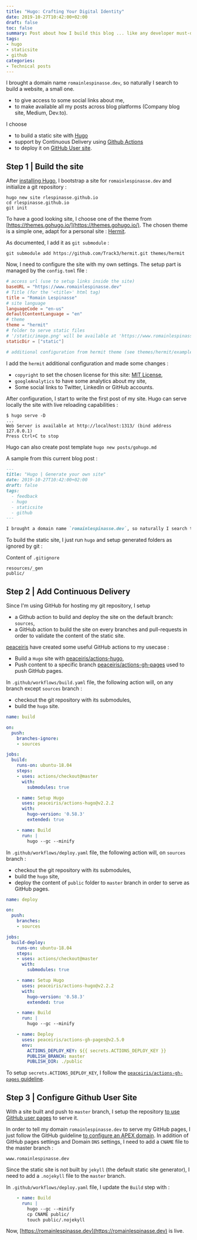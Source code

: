 ```yaml
---
title: "Hugo: Crafting Your Digital Identity"
date: 2019-10-27T10:42:00+02:00
draft: false
toc: false
summary: Post about how I build this blog ... like any developer must-do.
tags:
- hugo
- staticsite
- github
categories:
- Technical posts
---
```


I brought a domain name `romainlespinasse.dev`, so naturally I search to build a website, a small one.

* to give access to some social links about me,
* to make available all my posts across blog platforms (Company blog site, Medium, Dev.to).

I choose

* to build a static site with [Hugo](https://gohugo.io/)
* support by Continuous Delivery using [Github Actions](https://github.com/features/actions)
* to deploy it on [GitHub User site](https://pages.github.com/).

## Step 1 | Build the site

After [installing Hugo](https://gohugo.io/getting-started/installing/), I bootstrap a site for `romainlespinasse.dev` and initialize a git repository :

```shell
hugo new site rlespinasse.github.io
cd rlespinasse.github.io
git init
```

To have a good looking site, I choose one of the theme from [https://themes.gohugo.io/](https://themes.gohugo.io/).
The chosen theme is a simple one, adapt for a personal site : [Hermit](https://github.com/Track3/hermit.git).

As documented, I add it as `git submodule` :

```shell
git submodule add https://github.com/Track3/hermit.git themes/hermit
```

Now, I need to configure the site with my own settings.
The setup part is managed by the `config.toml` file :

```toml
# access url (use to setup links inside the site)
baseURL = "https://www.romainlespinasse.dev"
# Title (for the '<title>' html tag)
title = "Romain Lespinasse"
# site language
languageCode = "en-us"
defaultContentLanguage = "en"
# theme
theme = "hermit"
# folder to serve static files
# '/static/image.png' will be available at 'https://www.romainlespinasse.dev/image.png'
staticDir = ["static"]

# additional configuration from hermit theme (see themes/hermit/exampleSite/config.toml)
```

I add the `hermit` additional configuration and made some changes :

* `copyright` to set the chosen license for this site: [MIT License](https://opensource.org/licenses/MIT),
* `googleAnalytics` to have some analytics about my site,
* Some social links to Twitter, LinkedIn or GitHub accounts.

After configuration, I start to write the first post of my site.
Hugo can serve locally the site with live reloading capabilities :

```shell
$ hugo serve -D
...
Web Server is available at http://localhost:1313/ (bind address 127.0.0.1)
Press Ctrl+C to stop
```

Hugo can also create post template `hugo new posts/gohugo.md`

A sample from this current blog post :

```md
---
title: "Hugo | Generate your own site"
date: 2019-10-27T10:42:00+02:00
draft: false
tags:
  - feedback
  - hugo
  - staticsite
  - github
---

I brought a domain name `romainlespinasse.dev`, so naturally I search to build a website, a small one.
```

To build the static site, I just run `hugo` and setup generated folders as ignored by git :

Content of `.gitignore`

```text
resources/_gen
public/
```

## Step 2 | Add Continuous Delivery

Since I'm using GitHub for hosting my git repository, I setup

* a Github action to build and deploy the site on the default branch: `sources`,
* a GitHub action to build the site on every branches and pull-requests in order to validate the content of the static site.

[peaceiris](https://github.com/peaceiris) have created some useful GitHub actions to my usecase :

* Build a `Hugo` site with [peaceiris/actions-hugo](https://github.com/peaceiris/actions-hugo),
* Push content to a specific branch [peaceiris/actions-gh-pages](https://github.com/peaceiris/actions-gh-pages) used to push GitHub pages.

In `.github/workflows/build.yaml` file, the following action will, on any branch except `sources` branch :

* checkout the git repository with its submodules,
* build the `hugo` site.

```yaml
name: build

on:
  push:
    branches-ignore:
    - sources

jobs:
  build:
    runs-on: ubuntu-18.04
    steps:
    - uses: actions/checkout@master
      with:
        submodules: true

    - name: Setup Hugo
      uses: peaceiris/actions-hugo@v2.2.2
      with:
        hugo-version: '0.58.3'
        extended: true

    - name: Build
      run: |
        hugo --gc --minify
```

In `.github/workflows/deploy.yaml` file, the following action will, on `sources` branch :

* checkout the git repository with its submodules,
* build the `hugo` site,
* deploy the content of `public` folder to `master` branch in order to serve as GitHub pages.

```yaml
name: deploy

on:
  push:
    branches:
    - sources

jobs:
  build-deploy:
    runs-on: ubuntu-18.04
    steps:
    - uses: actions/checkout@master
      with:
        submodules: true

    - name: Setup Hugo
      uses: peaceiris/actions-hugo@v2.2.2
      with:
        hugo-version: '0.58.3'
        extended: true

    - name: Build
      run: |
        hugo --gc --minify

    - name: Deploy
      uses: peaceiris/actions-gh-pages@v2.5.0
      env:
        ACTIONS_DEPLOY_KEY: ${{ secrets.ACTIONS_DEPLOY_KEY }}
        PUBLISH_BRANCH: master
        PUBLISH_DIR: ./public
```

To setup `secrets.ACTIONS_DEPLOY_KEY`, I follow the [`peaceiris/actions-gh-pages` guideline](https://github.com/peaceiris/actions-gh-pages#1-add-ssh-deploy-key).

## Step 3 | Configure Github User Site

With a site built and push to `master` branch, I setup the repository [to use GitHub user pages](https://help.github.com/en/github/working-with-github-pages) to serve it.

In order to tell my domain `romainlespinasse.dev` to serve my GitHub pages, I just follow the GitHub guideline [to configure an APEX domain](https://help.github.com/en/github/working-with-github-pages/managing-a-custom-domain-for-your-github-pages-site#configuring-an-apex-domain).
In addition of GitHub pages settings and Domain `DNS` settings, I need to add a `CNAME` file to the master branch :

```text
www.romainlespinasse.dev
```

Since the static site is not built by `jekyll` (the default static site generator), I need to add a `.nojekyll` file to the `master` branch.

In `.github/workflows/deploy.yaml` file, I update the `Build` step with :

```yaml
    - name: Build
      run: |
        hugo --gc --minify
        cp CNAME public/
        touch public/.nojekyll
```

Now, [https://romainlespinasse.dev](https://romainlespinasse.dev) is live.
